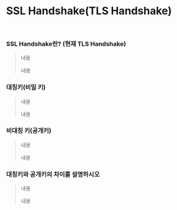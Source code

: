 # SSL Handshake(TLS Handshake)

<br>

### SSL Handshake란? (현재 TLS Handshake)

> 내용
>
> 내용

### 대칭키(비밀 키)

> 내용
>
> 내용

### 비대칭 키(공개키)

> 내용
>
> 내용

### 대칭키와 공개키의 차이를 설명하시오

> 내용
>
> 내용
